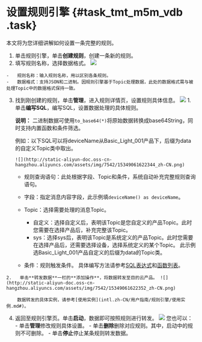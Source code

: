 # 设置规则引擎 {#task_tmt_m5m_vdb .task}

本文将为您详细讲解如何设置一条完整的规则。

1.   单击规则引擎，单击**创建规则**，创建一条新的规则。 
2.   填写规则名称，选择数据格式。 ![](http://static-aliyun-doc.oss-cn-hangzhou.aliyuncs.com/assets/img/7542/15349061622331_zh-CN.png) 

    -   规则名称：输入规则名称，用以区别各条规则。
    -   数据格式：支持JSON和二进制。因规则引擎基于Topic处理数据，此处的数据格式需与被处理Topic中的数据格式保持一致。
3.   找到刚创建的规则，单击**管理**，进入规则详情页，设置规则具体信息。 ![](http://static-aliyun-doc.oss-cn-hangzhou.aliyuncs.com/assets/img/7542/15349061622334_zh-CN.png) 
    1.   单击**编写SQL**，编写SQL，设置数据处理的具体规则。 

        **说明：** 二进制数据可使用`to_base64(*)`将原始数据转换成base64String，同时支持内置函数和条件筛选。

        例如：以下SQL可以将deviceName从Basic\_Light\_001产品下，后缀为data的自定义Topic类中取出。

         ![](http://static-aliyun-doc.oss-cn-hangzhou.aliyuncs.com/assets/img/7542/15349061622344_zh-CN.png)

        -   规则查询语句：此处根据字段、Topic和条件，系统自动补充完整规则查询语句。
        -   字段：指定消息内容字段，此示例填`deviceName() as deviceName`。
        -   Topic：选择需要处理的消息Topic。

            -   自定义：选择自定义后，表明该Topic是您自定义的产品Topic。此时您需要在选择产品后，补充完整该Topic。
            -   sys：选择sys后，表明该Topic是系统定义的产品Topic。此时您需要在选择产品后，还需要选择设备，选择系统定义的某个Topic。
            此示例选Basic\_Light\_001产品自定义的后缀为data的Topic类。

        -   条件：规则触发条件。
        具体编写方法请参考[SQL表达式](intl.zh-CN/用户指南/规则引擎/SQL表达式.md#)和[函数列表](intl.zh-CN/用户指南/规则引擎/函数列表.md#)。

    2.   单击**转发数据**一栏的**添加操作**，将数据转发至目的云产品。 ![](http://static-aliyun-doc.oss-cn-hangzhou.aliyuncs.com/assets/img/7542/15349061622352_zh-CN.png) 

        数据转发的具体实例，请参考[使用实例](intl.zh-CN/用户指南/规则引擎/使用实例.md#)。

4.   返回至规则引擎页。单击**启动**，数据即可按照规则进行转发。 ![](http://static-aliyun-doc.oss-cn-hangzhou.aliyuncs.com/assets/img/7542/15349061622361_zh-CN.png) 您也可以：
    -   单击**管理**修改规则具体设置。
    -   单击**删除**删除对应规则。其中，启动中的规则不可删除。
    -   单击**停止**停止某条规则转发数据。

